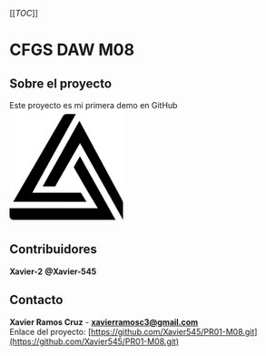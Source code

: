 [[_TOC_]]

# CFGS DAW M08
## Sobre el proyecto

Este proyecto es mi primera demo en GitHub <br>
<img src="images/logo2.png" alt="Logo" width="200">

## Contribuidores
**Xavier-2** **@Xavier-545** 
## Contacto
**Xavier Ramos Cruz** - **xavierramosc3@gmail.com**
<br>
Enlace del proyecto:
[https://github.com/Xavier545/PR01-M08.git](https://github.com/Xavier545/PR01-M08.git)
